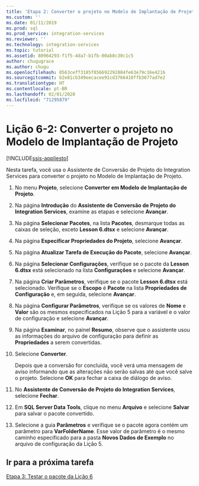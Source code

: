 ```yaml
---
title: 'Etapa 2: Converter o projeto no Modelo de Implantação de Projeto | Microsoft Docs'
ms.custom: ''
ms.date: 01/11/2019
ms.prod: sql
ms.prod_service: integration-services
ms.reviewer: ''
ms.technology: integration-services
ms.topic: tutorial
ms.assetid: 80964293-f1f5-4da7-b1fb-00ab8c30c1c5
author: chugugrace
ms.author: chugu
ms.openlocfilehash: 0563ceff3185f856692292884fe63e79c16e4216
ms.sourcegitcommit: b2e81cb349eecacee91cd3766410ffb3677ad7e2
ms.translationtype: HT
ms.contentlocale: pt-BR
ms.lasthandoff: 02/01/2020
ms.locfileid: "71295879"
---
```

# <a name="lesson-6-2-convert-the-project-to-the-project-deployment-model"></a>Lição 6-2: Converter o projeto no Modelo de Implantação de Projeto

[!INCLUDE[ssis-appliesto](../includes/ssis-appliesto-ssvrpluslinux-asdb-asdw-xxx.md)]



Nesta tarefa, você usa o Assistente de Conversão de Projeto do Integration Services para converter o projeto no Modelo de Implantação de Projeto.  
  
1.  No menu **Projeto**, selecione **Converter em Modelo de Implantação de Projeto**.  
  
2.  Na página **Introdução** do **Assistente de Conversão de Projeto do Integration Services**, examine as etapas e selecione **Avançar**.  
  
3.  Na página **Selecionar Pacotes**, na lista **Pacotes**, desmarque todas as caixas de seleção, exceto **Lesson 6.dtsx** e selecione **Avançar**.  
  
4.  Na página **Especificar Propriedades do Projeto**, selecione **Avançar**.  
  
5.  Na página **Atualizar Tarefa de Execução do Pacote**, selecione **Avançar**.  
  
6.  Na página **Selecionar Configurações**, verifique se o pacote da **Lesson 6.dtsx** está selecionado na lista **Configurações** e selecione **Avançar**.  
  
7.  Na página **Criar Parâmetros**, verifique se o pacote **Lesson 6.dtsx** está selecionado.  Verifique se o **Escopo** é **Pacote** na lista **Propriedades de Configuração** e, em seguida, selecione **Avançar**.  
  
8.  Na página **Configurar Parâmetros**, verifique se os valores de **Nome** e **Valor** são os mesmos especificados na Lição 5 para a variável e o valor de configuração e selecione **Avançar**.  
  
9. Na página **Examinar**, no painel **Resumo**, observe que o assistente usou as informações do arquivo de configuração para definir as **Propriedades** a serem convertidas.  
  
10. Selecione **Converter**.  
  
    Depois que a conversão for concluída, você verá uma mensagem de aviso informando que as alterações não serão salvas até que você salve o projeto. Selecione **OK** para fechar a caixa de diálogo de aviso.  
  
11. No **Assistente de Conversão de Projeto do Integration Services**, selecione **Fechar**.  
  
12. Em **SQL Server Data Tools**, clique no menu **Arquivo** e selecione **Salvar** para salvar o pacote convertido.  
  
13. Selecione a guia **Parâmetros** e verifique se o pacote agora contém um parâmetro para **VarFolderName**. Esse valor de parâmetro é o mesmo caminho especificado para a pasta **Novos Dados de Exemplo** no arquivo de configuração da Lição 5.  
  
## <a name="go-to-next-task"></a>Ir para a próxima tarefa
[Etapa 3: Testar o pacote da Lição 6](../integration-services/lesson-6-3-testing-the-lesson-6-package.md)  
  
  
  
